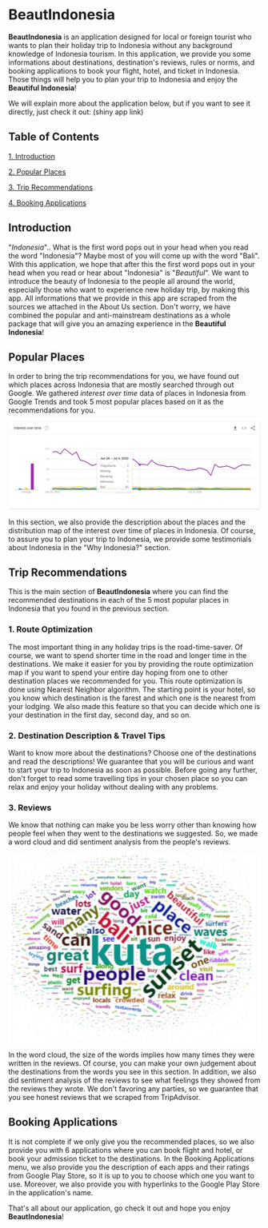 # BeautIndonesia

**BeautIndonesia** is an application designed for local or foreign tourist who wants to plan their holiday trip to Indonesia without any background knowledge of Indonesia tourism. In this application, we provide you some informations about destinations, destination's reviews, rules or norms, and booking applications to book your flight, hotel, and ticket in Indonesia. Those things will help you to plan your trip to Indonesia and enjoy the **Beautiful Indonesia**!

We will explain more about the application below, but if you want to see it directly, just check it out: (shiny app link)

## Table of Contents 
[1. Introduction](#Intro)

[2. Popular Places](#Place)

[3. Trip Recommendations](#Travel)

[4. Booking Applications](#Booking)

<a name="Intro"></a>
## Introduction
"*Indonesia*".. What is the first word pops out in your head when you read the word "Indonesia"? Maybe most of you will come up with the word "Bali". With this application, we hope that after this the first word pops out in your head when you read or hear about "Indonesia" is "*Beautiful*". We want to introduce the beauty of Indonesia to the people all around the world, especially those who want to experience new holiday trip, by making this app. All informations that we provide in this app are scraped from the sources we attached in the About Us section. Don't worry, we have combined the popular and anti-mainstream destinations as a whole package that will give you an amazing experience in the **Beautiful Indonesia**!

<a name="Place"></a>
## Popular Places
In order to bring the trip recommendations for you, we have found out which places across Indonesia that are mostly searched through out Google. We gathered *interest over time* data of places in Indonesia from Google Trends and took 5 most popular places based on it as the recommendations for you. 

![](./www/About_us/InterestOverTime.JPG)

In this section, we also provide the description about the places and the distribution map of the interest over time of places in Indonesia. Of course, to assure you to plan your trip to Indonesia, we provide some testimonials about Indonesia in the "Why Indonesia?" section.

<a name="Travel"></a>
## Trip Recommendations
This is the main section of **BeautIndonesia** where you can find the recommended destinations in each of the 5 most popular places in Indonesia that you found in the previous section. 

### 1. Route Optimization
The most important thing in any holiday trips is the road-time-saver. Of course, we want to spend shorter time in the road and longer time in the destinations. We make it easier for you by providing the route optimization map if you want to spend your entire day hoping from one to other destination places we recommended for you. This route optimization is done using Nearest Neighbor algorithm. The starting point is your hotel, so you know which destination is the farest and which one is the nearest from your lodging. We also made this feature so that you can decide which one is your destination in the first day, second day, and so on.

### 2. Destination Description & Travel Tips
Want to know more about the destinations? Choose one of the destinations and read the descriptions! We guarantee that you will be curious and want to start your trip to Indonesia as soon as possible. Before going any further, don't forget to read some travelling tips in your chosen place so you can relax and enjoy your holiday without dealing with any problems.

### 3. Reviews
We know that nothing can make you be less worry other than knowing how people feel when they went to the destinations we suggested. So, we made a word cloud and did sentiment analysis from the people's reviews. 

![](./www/About_us/WordCloud.JPG)

In the word cloud, the size of the words implies how many times they were written in the reviews. Of course, you can make your own judgement about the destinations from the words you see in this section. In addition, we also did sentiment analysis of the reviews to see what feelings they showed from the reviews they wrote. We don't favoring any parties, so we guarantee that you see honest reviews that we scraped from TripAdvisor.  
  
<a name="Booking"></a>
## Booking Applications
It is not complete if we only give you the recommended places, so we also provide you with 6 applications where you can book flight and hotel, or book your admission ticket to the destinations. In the Booking Applications menu, we also provide you the description of each apps and their ratings from Google Play Store, so it is up to you to choose which one you want to use. Moreover, we also provide you with hyperlinks to the Google Play Store in the application's name.

That's all about our application, go check it out and hope you enjoy **BeautIndonesia**!
